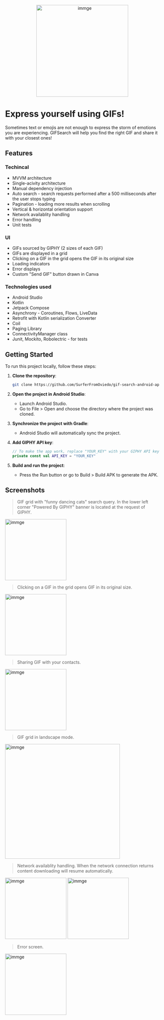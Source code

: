 <p align="center">
  <img src="https://github.com/user-attachments/assets/838e71ab-798b-46be-b98d-9246b98d30c8" alt="immge" width="300"/>
</p>

# Express yourself using GIFs!
Sometimes text or emojis are not enough to express the storm of emotions you are experiencing. GIFSearch will help you find the right GIF and share it with your closest ones! 

## Features
### Techincal
- MVVM architecture
- Single-acivity architecture
- Manual dependency injection
- Auto search - search requests performed after a 500 milliseconds after the user stops typing
- Pagination - loading more results when scrolling
- Vertical & horizontal orientation support
- Network availablity handling
- Error handling
- Unit tests

### UI
- GIFs sourced by GIPHY (2 sizes of each GIF)
- GIFs are displayed in a grid
- Clicking on a GIF in the grid opens the GIF in its original size
- Loading indicators
- Error displays
- Custom "Send GIF" button drawn in Canva
  
### Technologies used 
- Android Studio
- Kotlin
- Jetpack Compose
- Asynchrony - Coroutines, Flows, LiveData
- Retrofit with Kotlin serialization Converter
- Coil
- Paging Library
- ConnectivityManager class
- Junit, Mockito, Robolectric - for tests

## Getting Started

To run this project locally, follow these steps:

1. **Clone the repository**:
   ```bash
   git clone https://github.com/SurferFromOviedo/gif-search-android-app.git

2. **Open the project in Android Studio**:
    - Launch Android Studio.
    - Go to File > Open and choose the directory where the project was cloned.
      
3. **Synchronize the project with Gradle**:
    - Android Studio will automatically sync the project.

4. **Add GIPHY API key**:
   ```kotlin
   // To make the app work, replace "YOUR_KEY" with your GIPHY API key in the file GiphyApiService.kt
   private const val API_KEY = "YOUR_KEY"

6. **Build and run the project**:
    - Press the Run button or go to Build > Build APK to generate the APK.


## Screenshots 
> GIF grid with "funny dancing cats" search query.
> In the lower left corner "Powered By GIPHY" banner is located at the request of GIPHY.
<img src="https://github.com/user-attachments/assets/833e41c5-9300-44f8-9d48-5e21814c044b" alt="immge" width="200"/>

> Clicking on a GIF in the grid opens GIF in its original size.
<img src="https://github.com/user-attachments/assets/4778a34e-1de2-4377-8447-1636c8d8a09c" alt="immge" width="200"/>

> Sharing GIF with your contacts.
<img src="https://github.com/user-attachments/assets/3b9fd032-934b-4224-9ba2-52aaa9aceedf" alt="immge" width="200"/>

> GIF grid in landscape mode.
<img src="https://github.com/user-attachments/assets/2031751b-05c0-4428-ad9c-0c26b3c34624" alt="immge" width="375"/>

> Network availablity handling. When the network connection returns content downloading will resume automatically.
<img src="https://github.com/user-attachments/assets/cf9f7f1a-94a1-4f18-a25d-c8d7978184ad" alt="immge" width="200"/>
<img src="https://github.com/user-attachments/assets/4c41e9b6-c104-43cb-a326-3685da06603b" alt="immge" width="200"/>


> Error screen.
<img src="https://github.com/user-attachments/assets/b9d312c3-3479-429d-a2b2-e8c65f9c401f" alt="immge" width="200"/>
